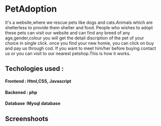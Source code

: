# PetAdoption
It's a website,where we rescue pets like dogs and cats.Animals which are shelterless to provide them shelter and food. People who wishes to adopt these pets can visit our website and can find any breed of any age,gender,colour you will get the detail discription of the pet of your choice in single click. 
once you find your new homie, you can click on buy and pay us through cod. If you want to meet him/her before buying contact us or you can visit to our nearest petshop.This is how it works.

## Techologies used :
  #### Frontend : Html,CSS, Javascript
  #### Backened : php
  #### Database :Mysql database
  
## Screenshoots

  
